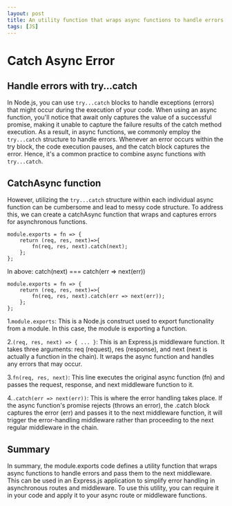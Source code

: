 ```yaml
---
layout: post
title: An utility function that wraps async functions to handle errors
tags: [JS]
---
```

# Catch Async Error

## Handle errors with try...catch

In Node.js, you can use `try...catch` blocks to handle exceptions (errors) that might occur during the execution of your code. When using an async function, you'll notice that await only captures the value of a successful promise, making it unable to capture the failure results of the catch method execution. As a result, in async functions, we commonly employ the `try...catch` structure to handle errors. Whenever an error occurs within the try block, the code execution pauses, and the catch block captures the error. Hence, it's a common practice to combine async functions with `try...catch`.

## CatchAsync function

However, utilizing the `try...catch` structure within each individual async function can be cumbersome and lead to messy code structure. To address this, we can create a catchAsync function that wraps and captures errors for asynchronous functions. 

```
module.exports = fn => {       
    return (req, res, next)=>{ 
        fn(req, res, next).catch(next);  
    };
};
```
In above: catch(next)  === catch(err => next(err))
```
module.exports = fn => {       
    return (req, res, next)=>{ 
        fn(req, res, next).catch(err => next(err));  
    };
};
```

1.`module.exports`: This is a Node.js construct used to export functionality from a module. In this case, the module is exporting a function.

2.`(req, res, next) => { ... }`: This is an Express.js middleware function. It takes three arguments: req (request), res (response), and next (next is actually a function in the chain). It wraps the async function and handles any errors that may occur.

3.`fn(req, res, next)`: This line executes the original async function (fn) and passes the request, response, and next middleware function to it.

4.`.catch(err => next(err))`: This is where the error handling takes place. If the async function's promise rejects (throws an error), the .catch block captures the error (err) and passes it to the next middleware function,  it will trigger the error-handling middleware rather than proceeding to the next regular middleware in the chain. 

## Summary

In summary, the module.exports code defines a utility function that wraps async functions to handle errors and pass them to the next middleware. This can be used in an Express.js application to simplify error handling in asynchronous routes and middleware. To use this utility, you can require it in your code and apply it to your async route or middleware functions.
